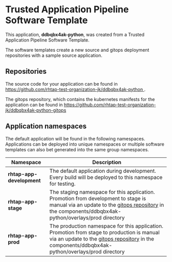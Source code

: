# Trusted Application Pipeline Software Template

This application, **ddbqbx4ak-python**, was created from a Trusted Application Pipeline Software Template.

The software templates create a new source and gitops deployment repositories with a sample source application. 

## Repositories

The source code for your application can be found in [https://github.com/rhtap-test-organization-jk/ddbqbx4ak-python ](https://github.com/rhtap-test-organization-jk/ddbqbx4ak-python ).
 
The gitops repository, which contains the kubernetes manifests for the application can be found in 
[https://github.com/rhtap-test-organization-jk/ddbqbx4ak-python-gitops ](https://github.com/rhtap-test-organization-jk/ddbqbx4ak-python-gitops ) 

## Application namespaces 

The default application will be found in the following namespaces. Applications can be deployed into unique namespaces or multiple software templates can also bet generated into the same group namespaces.  

|  Namespace   |  Description   |  
| -------- | -------- |   
| **rhtap-app-development** | The default application during development. Every build will be deployed to this namespace for testing. | 
| **rhtap-app-stage** | The staging namespace for this application. Promotion from development to stage is manual via an update to the [gitops repository](https://github.com/rhtap-test-organization-jk/ddbqbx4ak-python-gitops ) in the components/ddbqbx4ak-python/overlays/prod directory |  
| **rhtap-app-prod** | The production namespace for this application. Promotion from stage to production is manual via an update to the [gitops repository](https://github.com/rhtap-test-organization-jk/ddbqbx4ak-python-gitops ) in the components/ddbqbx4ak-python/overlays/prod directory | 